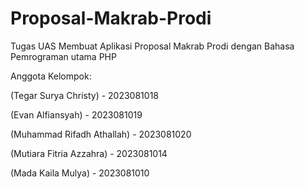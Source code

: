 ﻿# Proposal-Makrab-Prodi
Tugas UAS Membuat Aplikasi Proposal Makrab Prodi dengan Bahasa Pemrograman utama PHP

Anggota Kelompok:

(Tegar Surya Christy) - 2023081018

(Evan Alfiansyah) - 2023081019

(Muhammad Rifadh Athallah) - 2023081020

(Mutiara Fitria Azzahra) - 2023081014

(Mada Kaila Mulya) - 2023081010

